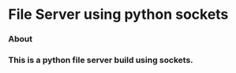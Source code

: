 # File Server using python sockets

### About
###     This is a python file server build using sockets.
